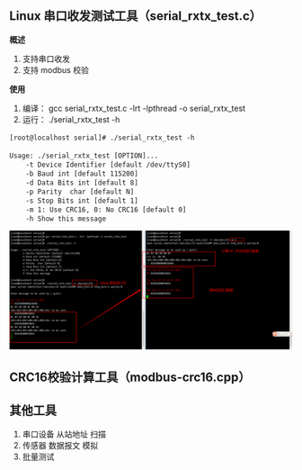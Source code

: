 ## Linux 串口收发测试工具（serial_rxtx_test.c）
**概述**
1. 支持串口收发
2. 支持 modbus 校验

**使用**
1. 编译： gcc serial_rxtx_test.c -lrt -lpthread -o serial_rxtx_test
2. 运行： ./serial_rxtx_test -h
```
[root@localhost serial]# ./serial_rxtx_test -h

Usage: ./serial_rxtx_test [OPTION]...
	-t Device Identifier [default /dev/ttyS0]
	-b Baud int [default 115200]
	-d Data Bits int [default 8]
	-p Parity  char [default N]
	-s Stop Bits int [default 1]
	-m 1: Use CRC16, 0: No CRC16 [default 0]
	-h Show this message

```

![](/3.Tool/serial/serial_rxtx_demo.png)


## CRC16校验计算工具（modbus-crc16.cpp）
## 其他工具
1. 串口设备 从站地址 扫描
2. 传感器 数据报文 模拟
3. 批量测试
